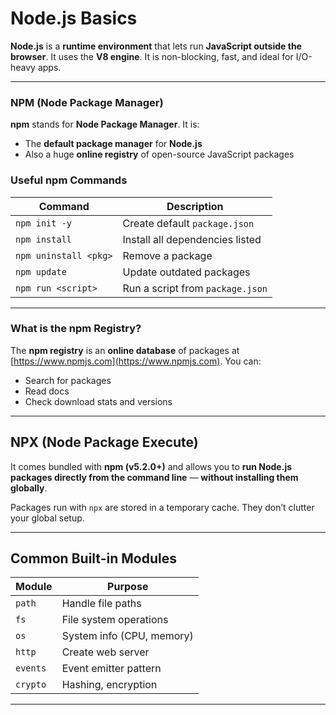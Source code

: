 # Node.js Basics

**Node.js** is a **runtime environment** that lets run **JavaScript outside the browser**. It uses the **V8 engine**. It is non-blocking, fast, and ideal for I/O-heavy apps.

---



### NPM (Node Package Manager)

**npm** stands for **Node Package Manager**. It is:

* The **default package manager** for **Node.js**
* Also a huge **online registry** of open-source JavaScript packages

### Useful npm Commands

| Command               | Description                      |
| --------------------- | -------------------------------- |
| `npm init -y`         | Create default `package.json`    |
| `npm install`         | Install all dependencies listed  |
| `npm uninstall <pkg>` | Remove a package                 |
| `npm update`          | Update outdated packages         |
| `npm run <script>`    | Run a script from `package.json` |

---

### What is the npm Registry?

The **npm registry** is an **online database** of packages at [https://www.npmjs.com](https://www.npmjs.com).
You can:

* Search for packages
* Read docs
* Check download stats and versions

---

## NPX (Node Package Execute)

It comes bundled with **npm (v5.2.0+)** and allows you to **run Node.js packages directly from the command line** — **without installing them globally**.

Packages run with `npx` are stored in a temporary cache. They don’t clutter your global setup.

---

## Common Built-in Modules

| Module   | Purpose                   |
| -------- | ------------------------- |
| `path`   | Handle file paths         |
| `fs`     | File system operations    |
| `os`     | System info (CPU, memory) |
| `http`   | Create web server         |
| `events` | Event emitter pattern     |
| `crypto` | Hashing, encryption       |

---